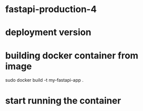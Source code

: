 # fastapi-production-4
# deployment version
# building docker container from image
 sudo docker build -t my-fastapi-app .  
# start running the container